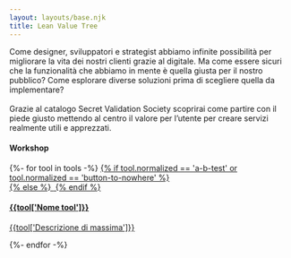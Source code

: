 ```yaml
---
layout: layouts/base.njk
title: Lean Value Tree
---
```


<div class="container">
  <div id="hero" class="hero"></div>

  <div class="lg:flex my-8">
    <div class="flex-1"></div>
    <div class="flex-1"></div>
    <div class="flex-1">
      Come designer, sviluppatori e strategist abbiamo infinite possibilità per migliorare la vita dei nostri clienti grazie al digitale. Ma come essere sicuri che la funzionalità che abbiamo in mente è quella giusta per il nostro pubblico? Come esplorare diverse soluzioni prima di scegliere quella da implementare?
      <br>
      <br>
      Grazie al catalogo Secret Validation Society scoprirai come partire con il piede giusto mettendo al centro il valore per l’utente per creare  servizi realmente utili e apprezzati.
    </div>
  </div>
  
  <div class="py-5 workshop-header">
    <h4 class="mt-0">Workshop</h4>
    <!-- <b>Tutti</b>
    <span class="ml-3">Feasability</span>
    <span class="ml-3">Viability</span>
    <span class="ml-3">Desirability</span> -->
  </div>

  <div class="pt-5">
  <div class="flex flex-wrap">
{%- for tool in tools -%}
<a class="block w-1/2 text-black py-2 mt-5 link-container" href="/tools{{tool.url}}">
  {% if tool.normalized == 'a-b-test' or tool.normalized == 'button-to-nowhere' %}
  <div id="{{tool.normalized}}" class="border border-black"></div>
  {% else %}
  <img src="/images/{{tool.image}}" class="min-w-full
" alt=""/>
  {% endif %}
  <div class="">
    <h4 class="link mt-0">{{tool['Nome tool']}}</h4>
    <p class="">{{tool['Descrizione di massima']}}</p>
  </div>
</a>
{%- endfor -%}
  </div>
</div>
